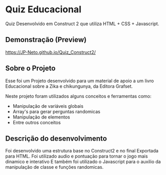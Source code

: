 # Quiz Educacional
Quiz Desenvolvido em Construct 2 que utiliza HTML + CSS + Javascript.

## Demonstração (Preview)
https://JP-Neto.github.io/Quiz_Construct2/

## Sobre o Projeto
Esse foi um Projeto desenvolvido para um material de apoio a um livro Educacional sobre a Zika e chikungunya,
da Editora Grafset.

Neste projeto foram utilizados alguns conceitos e ferramentas como:
- Manipulação de variáveis globais
- Array's para gerar perguntas randomicas
- Manipulação de elementos
- Entre outros conceitos

## Descrição do desenvolvimento
Foi desenvolvido uma estrutura base no Construct2 e no final Exportada para HTML.
Foi utilizado audio e pontuação para tornar o jogo mais dinamico e interativo
E também foi utilizado o Javascript para o auxilio da manipulação de classe e funções randomicas.


